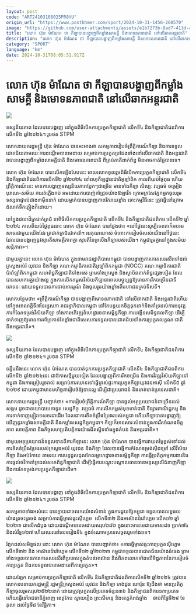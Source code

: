 ```yaml
---
layout: post
code: "ART24103108025PR8YU"
origin_url: "https://www.postkhmer.com/sport/2024-10-31-1456-260570"
image: "https://github.com/user-attachments/assets/e1b7273b-8ad7-413d-a5f7-70e131029153"
title: "លោក ហ៊ុន ម៉ាណែត ថា កីឡា​បានបង្ហាញ​ពី​កម្លាំង​សាមគ្គី និងមោទនភាព​ជាតិ នៅលើ​ឆាក​អន្តរជាតិ"
description: "​​លោក ហ៊ុន ម៉ាណែត ថា កីឡា​បានបង្ហាញ​ពី​កម្លាំង​សាមគ្គី និងមោទនភាព​ជាតិ នៅលើ​ឆាក​អន្តរជាតិ​"
category: "SPORT"
language: "km"
date: 2024-10-31T08:05:51.917Z
---
```


# លោក ហ៊ុន ម៉ាណែត ថា កីឡា​បានបង្ហាញ​ពី​កម្លាំង​សាមគ្គី និងមោទនភាព​ជាតិ នៅលើ​ឆាក​អន្តរជាតិ

![](https://github.com/user-attachments/assets/7dbaf6d4-5a69-4eff-80c9-865d4433c3da)

ទស្សនីយភាព ដែល​បានបង្ហាញ នៅ​ក្នុង​ពិធី​បើក​​ការ​ប្រកួត​កីឡាជាតិ លើកទី៤ និងកីឡាជាតិជនពិការលើកទី២ ឆ្នាំ២០២៤។ រូប​ថត STPM

លោក​នាយក​រដ្ឋមន្រ្តី ហ៊ុន ម៉ាណែត បាន​អះអាង​ថា សកម្មភាព​រៀបចំព្រឹត្តិការណ៍​កីឡា និងការទទួល​ជោគ​ជ័យ​តាម​រយៈការដណ្តើម​បាន​មេដាយ សម្រាប់​ការ​ប្រកួត​ប្រជែង​​ទាំងនៅ​​លើឆាក​ជាតិ និង​អន្តរជាតិ វា​បានបង្ហាញ​ពីកម្លាំង​សាមគ្គី​ជាតិ និង​មោទនភាពជាតិ ពី​គ្រប់ភាគី​ពាក់​ព័ន្ធ មិនអាច​កាត់​ថ្លៃ​បានទេ។

លោក ហ៊ុន ម៉ាណែត បាន​លើកឡើង​បែបនេះ ពេល​លោក​ចូលរួម​ពិធី​បើក​ការ​ប្រកួត​កីឡាជាតិ លើក​ទី​៤ និង​កីឡាជាតិជនពិការ​លើក​ទី​២ ឆ្នាំ​២០២៤ ​នៅ​ពហុកីឡដ្ឋានជាតិអូឡាំពិក កាលពី​យប់​ថ្ងៃពុធ ហើយ​ព្រឹត្តិការណ៍នេះ មានការបង្ហាញ​ទស្សនីយភាព​​ប្លែកៗជា​ច្រើន មាន​ទាំង​កីឡា សិល្បៈ វប្បធម៌ ចម្រៀងបុរាណ-សម័យ ការ​រត់​ភ្លើង​គប់ អម​ដោយការបាញ់កាំជ្រួច​យ៉ាង​ឱឡារឹក ក្រោមក្រសែ​ភ្នែក​អ្នក​ចូលរួមទស្សនា​ផ្ទាល់​ជាង​៣ម៉ឺន​នាក់ ដោយ​ម្នាក់​បានបង្ហាញ​​ភាពរីក​រាយ​ខ្លាំង ទោះ​​កម្មវិធីនេះ ត្រូវ​ធ្វើ​នៅក្រោមដំណក់​ទឹក​ភ្លៀង​ក៏​ដោយ។

នៅក្នុងវេលាដ៏ត្រជាក់​ត្រជំ នា​ពិធីបើក​ការ​ប្រកួត​កីឡាជាតិ លើក​ទី​៤ និង​កីឡាជាតិជនពិការ លើក​ទី​២ ឆ្នាំ​២០២៤ កាលពីយប់​ថ្ងៃពុធ​នោះ លោក ហ៊ុន ម៉ាណែត បាន​ថ្លែង​ថា៖ «​នៅថ្ងៃ​នេះ​សូម្បី​ទេពតាក៏អបអរសាទរ​ជាមួយ​យើង​ដែរ ត្រជាក់ត្រជំ​ជោគ​ជាំ​។ អរគុណ​ណាស់ ចំពោះ​​ការ​រៀបចំ​​របស់យើង​​​​នៅ​​ថ្ងៃ​នេះ ដែល​បាន​បង្ហាញ​នូវ​ស្មារតី​សាមគ្គី​ភាព​គ្នា ស្មារតី​នៃ​ព្រលឹង​កីឡា​របស់​យើង។ កម្ពុជារួមគ្នានៅ​​ក្នុងសម័យ​សន្តិភាព»។

ជាមួយគ្នានេះ លោក ហ៊ុន ម៉ាណែត ក្នុងនាមរាជរដ្ឋាភិបាល​កម្ពុជា បាន​បង្ហាញការកោត​សរសើរ​ទៅ​ដល់​ក្រសួងអ​ប់រំ យុវជន និង​កីឡា គណៈកម្មាធិការជាតិអូឡាំពិកកម្ពុជា (NOCC) គណៈកម្មាធិការជាតិ​ប៉ារ៉ាឡាំពិក​កម្ពុជា សហព័ន្ធ​កីឡាជាតិទាំងអស់​ ព្រមទាំង​ក្រសួង និងស្ថាប័ន​ពាក់ព័ន្ធ​ផ្សេង​ទៀត ដែលបាន​សហការគ្នាយ៉ាង​ល្អ ក្នុង​ការ​​លើក​កម្ពស់វិស័យកីឡា​នាពេល​បច្ចុប្បន្ន​ ​​ឱ្យមានការ​រីកចម្រើនជា​ទី​មោទនៈ ដោយ​ទទួលបានការចាប់​អារម្មណ៍ និង​​ចូលរួម​យ៉ាង​ខ្លាំងពីមហាជន​គ្រប់​ទិសទី​។

លោក​បន្ថែម​ថា៖ «ព្រឹត្តិការណ៍​កីឡា ​បានបង្ហាញ​ពីមោទនភាពជាតិ នៅលើ​ឆាក​ជាតិ និង​អន្តរជាតិ​ ហើយនៅក្នុង​អាណត្តិ​ទី​៧​នៃ​រដ្ឋសភា រាជរដ្ឋាភិបាល​កម្ពុជា នៅ​​តែ​បន្ត​យក​ចិត្ត​ទុក​ដាក់​ និងគាំ​ទ្រ​ដល់​ការ​អនុវត្ត​ការ​​កំណែទម្រង់​វិស័យកីឡា​ ទាំង​ការ​អភិវឌ្ឍន៍​ហេដ្ឋារចនាសម្ព័ន្ធ​កីឡា ការ​បង្កើន​សមិទ្ធផល​កីឡា ដើម្បី​ទាក់​ទាញ​ឱ្យមានការគាំ​ទ្រ​កាន់តែ​​ខ្លាំង​ ជាពិសេស​ការ​ទទួល​បានជោគ​ជ័យ​ទាំង​ការ​ប្រកួត​លក្ខណៈជាតិ និង​អន្តរជាតិ»​។

![](https://github.com/user-attachments/assets/ef8b0b98-2787-484c-bbf1-6d002b48fa7c)

ទស្សនីយភាព ដែល​បានបង្ហាញ នៅ​ក្នុង​ពិធី​បើក​​ការ​ប្រកួត​កីឡាជាតិ លើកទី៤ និងកីឡាជាតិជនពិការលើកទី២ ឆ្នាំ២០២៤។ រូប​ថត STPM

ទន្ទឹម​នឹងនេះ លោក ហ៊ុន ម៉ាណែត បានចាត់​ទុក​ការ​​ប្រកួត​កីឡាជាតិ លើក​ទី​៤ និង​កីឡាជាតិជនពិការ​លើក​ទី​២ ឆ្នាំ​២០២៤នេះ ជាឱកាស​ថ្មីមួយ​ទៀត ដែល​បង្ហាញ​ពីការ​រីកចម្រើន និង​ការ​វិវឌ្ឍវិស័យ​កីឡា​នៅ​កម្ពុជា និងការ​ត្រៀម​រួច​រាល់ សម្រាប់ការ​ឈានទៅ​ធ្វើ​ម្ចាស់​ផ្ទះ​ការ​ប្រកួត​កីឡា​យុវជន​អាស៊ី លើក​ទី​៥ ឆ្នាំ​២០២៩ ដោយ​កម្ពុជា​មាន​មហិច្ឆតា​រៀបចំ​ឱ្យ​បាន​ល្អ ដើម្បីជា​ប្រយោជន៍ និងមាត់មាត់ប្រទេសជាតិ។​

លោក​នាយក​រដ្ឋមន្រ្តី បញ្ជាក់​ថា៖ «ការ​រៀបចំ​ព្រឹត្តិការណ៍កីឡា បាន​ផ្តល់​អត្ថប្រយោជន៍​ជាច្រើន​ដល់​សង្គម​ ដូចជានយោបាយ​កាទូត សេដ្ឋកិច្ច  វប្បធម៌ ការ​លើក​កម្ពស់មុខ​មាត់ជាតិ ទីផ្សារពាណិជ្ជកម្ម និងការ​ទាក់ទាញ​ភ្ញៀវទេសចរជាដើម ដែលជា​ការ​ខិតខំប្រឹង​ប្រែង​របស់​កម្ពុជា ហើយកីឡា​បាន​បង្ហាញ​ឱ្យ​ឃើញ​នូវ​កម្លាំង​សាមគ្គីជាតិ និង​កម្លាំង​សេដ្ឋកិច្ច​កម្ពុជា។ កីឡា​ក៏មានសារៈសំខាន់​ក្នុងការ​រឹតចំណង​មិត្ត​ភាព​ សាមគ្គី​ភាព និងកិច្ចសហប្រតិបត្តិ​ការ​យ៉ាង​ជិត​ស្និទ​ទាំង​ក្នុង​តំបន់ និង​អន្តរជាតិ»។

ជាមួយអត្ថប្រយោជន៍​ទទួល​បានពីការកីឡា​នេះ លោក ហ៊ុន ម៉ាណែត បាន​ធ្វើការ​វាយ​តម្លៃ​ខ្ពស់​ទៅដល់ការ​ខិតខំ​ប្រឹង​ប្រែង​របស់​​ក្រសួងអប់រំ យុវជន និង​កីឡា ដែលបាន​ធ្វើ​ការ​កំណែ​ទម្រង់​ស៊ីជម្រៅ លើ​វិស័យកីឡា និងអប់រំកាយ តាម​រយៈការ​បន្ត​ជួសជុលកែលម្អ​​ហេដ្ឋារចនាសម្ព័ន្ធ​កីឡា ការ​ធ្វើ​ប្រតិភូ​កម្មការងារ​ និងការ​ផ្តល់​ថវិកា​គាំ​ទ្រ​ដល់​សហព័ន្ធ​កីឡាជាតិ​ ដើម្បី​ធ្វើ​ការ​បណ្តុះបណ្តាល​ធាន​ធានមនុស្ស​លើជំនាញ​​កីឡា និង​ការ​កែ​ទម្រង់ការ​ប្រកួត​កីឡាជា​ដើម។​

![](https://github.com/user-attachments/assets/3b2a2ae9-5e4e-456e-a6e7-ba964ab4e5ee)

ទស្សនីយភាព ដែល​បានបង្ហាញ នៅ​ក្នុង​ពិធី​បើក​​ការ​ប្រកួត​កីឡាជាតិ លើកទី៤ និងកីឡាជាតិជនពិការលើកទី២ ឆ្នាំ២០២៤។ រូប​ថត STPM

សកម្មភាព​ទាំងអស់នេះ បាន​ក្លាយជា​ចលករ​យ៉ាងសំខាន់ ក្នុងការ​ជួយ​ឱ្យកម្ពុជា ទទួល​បាន​លទ្ធផល​យ៉ាង​ត្រចះត្រចង់ សម្រាប់ការ​ធ្វើ​ម្ចាស់​ផ្ទះ​ស៊ីហ្គេម  លើក​ទី​៣២ និង​អាស៊ានប៉ារ៉ាហ្គេម លើក​១២ ឆ្នាំ​២០២៣ ជា​លើក​ដំបូង ដោយ​ដណ្តើម​បានមេដាយ​សរុប​២៨២ ក្នុង​នោះ​មាន​មេដាយមាស​៨១ ប្រាក់​៧៤ និង​សំរឹទ្ធ​១២៧ ហើយ​ឈរ​នៅលេខ​រៀងទី​៤ ក្នុងចំណោម​ប្រទេស​ចូល​រួម​ទាំង​១១។

​រំឭក​ដល់​សមិទ្ធផល នោះ លោក ហ៊ុន ម៉ាណែត បានបញ្ជាក់​ថា៖ ​«​ការ​ធ្វើ​ម្ចាស់ផ្ទះការ​ប្រកួតស៊ីហ្គេម លើក​ទី​៣២ និង អាស៊ានប៉ារ៉ាហ្គេម លើក​ទី​១២ ឆ្នាំ​២០២៣ កម្ពុជា​ទទួល​បានជោគជ័យ​យ៉ាង​ធំ​ធេង​  ព្រមទាំង​ទទួល​បាន​ការ​កោតសរសើរពីប្រទេស​ក្នុងតំបន់​អាស៊ាន និង​ពិភព​លោក​ ទាំង​លើ​ទិដ្ឋភាព​នៃ​ការ​រៀបចំ​ការ​ប្រកួត និងការ​ទទួល​បានមេដាយ​ពីការ​ប្រកួត»។

ដោយឡែក សម្រាប់ការ​ប្រកួត​កីឡាជាតិ លើក​ទី​៤ និង​កីឡាជាតិជនពិការ​លើក​ទី​២ ឆ្នាំ​២០២៤ ត្រូវ​បាន​លោកឧបនាយករដ្ឋមន្រ្តី រដ្ឋមន្រ្តី​ក្រសួងអប់រំ យុវជន និង​កីឡា ហង់ជួន ណារ៉ុន ​ឱ្យ​ដឹង​ថា មាន​ប្រតិភូ កីឡាចូលរួម​សរុប​២៥២២នាក់ ដោយ​ត្រូវ​ប្រកួតលើប្រភេទ​ចំនួន​៣៦​ និង​កីឡាជនពិការ​១៣​ប្រភេទ ហើយ​ធ្វើ​​នៅ​រាជធានី​ភ្នំពេញ ខេត្តកែប ស្វាយរៀង ព្រះសីហនុ និងខេត្តកំពង់​ឆ្នាំង    ចាប់ពី​ថ្ងៃទី​២៩ ខែតុលា ដល់​ថ្ងៃទី​៨​ ខែវិច្ឆិកា៕